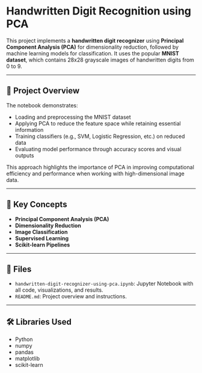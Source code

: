# Handwritten Digit Recognition using PCA

This project implements a **handwritten digit recognizer** using **Principal Component Analysis (PCA)** for dimensionality reduction, followed by machine learning models for classification. It uses the popular **MNIST dataset**, which contains 28x28 grayscale images of handwritten digits from 0 to 9.

---

## 📌 Project Overview

The notebook demonstrates:

- Loading and preprocessing the MNIST dataset
- Applying PCA to reduce the feature space while retaining essential information
- Training classifiers (e.g., SVM, Logistic Regression, etc.) on reduced data
- Evaluating model performance through accuracy scores and visual outputs

This approach highlights the importance of PCA in improving computational efficiency and performance when working with high-dimensional image data.

---

## 🧠 Key Concepts

- **Principal Component Analysis (PCA)**
- **Dimensionality Reduction**
- **Image Classification**
- **Supervised Learning**
- **Scikit-learn Pipelines**

---

## 📂 Files

- `handwritten-digit-recognizer-using-pca.ipynb`: Jupyter Notebook with all code, visualizations, and results.
- `README.md`: Project overview and instructions.

---

## 🛠️ Libraries Used

- Python
- numpy
- pandas
- matplotlib
- scikit-learn


